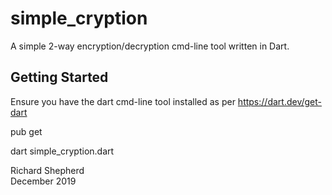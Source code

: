 # simple_cryption

A simple 2-way encryption/decryption cmd-line tool written in Dart.

## Getting Started

Ensure you have the dart cmd-line tool installed as per https://dart.dev/get-dart

pub get

dart simple_cryption.dart

Richard Shepherd  
December 2019
